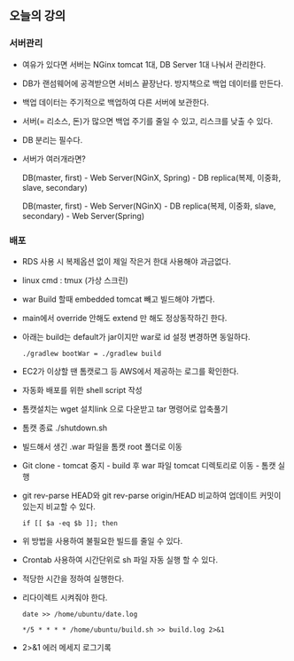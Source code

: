 ## 오늘의 강의

### 서버관리

- 여유가 있다면 서버는 NGinx tomcat 1대, DB Server 1대 나눠서 관리한다.

- DB가 랜섬웨어에 공격받으면 서비스 끝장난다. 방지책으로 백업 데이터를 만든다.

- 백업 데이터는 주기적으로 백업하여 다른 서버에 보관한다.

- 서버(= 리소스, 돈)가 많으면 백업 주기를 줄일 수 있고, 리스크를 낮출 수 있다.

- DB 분리는 필수다.

- 서버가 여러개라면?

  DB(master, first) - Web Server(NGinX, Spring) - DB replica(복제, 이중화, slave, secondary)

  DB(master, first) - Web Server(NGinX) - DB replica(복제, 이중화, slave, secondary) - Web Server(Spring)

### 배포

- RDS 사용 시 복제옵션 없이 제일 작은거 한대 사용해야 과금없다.

- linux cmd : tmux (가상 스크린)

- war Build 할때 embedded tomcat 빼고 빌드해야 가볍다.

- main에서 override 안해도 extend 만 해도 정상동작하긴 한다.

- 아래는 build는 default가 jar이지만 war로 id 설정 변경하면 동일하다.

  ```
  ./gradlew bootWar = ./gradlew build
  ```

- EC2가 이상할 땐 톰캣로그 등 AWS에서 제공하는 로그를 확인한다.

- 자동화 배포를 위한 shell script 작성

- 톰캣설치는 wget 설치link 으로 다운받고 tar 명령어로 압축풀기

- 톰캣 종료 ./shutdown.sh

- 빌드해서 생긴 .war 파일을 톰캣 root 폴더로 이동

- Git clone - tomcat 중지 - build 후 war 파일 tomcat 디렉토리로 이동 - 톰캣 실행

- git rev-parse HEAD와 git rev-parse origin/HEAD 비교하여 업데이트 커밋이 있는지 비교할 수 있다.

  ```
  if [[ $a -eq $b ]]; then
  ```

- 위 방법을 사용하여 불필요한 빌드를 줄일 수 있다.

- Crontab 사용하여 시간단위로 sh 파일 자동 실행 할 수 있다.

- 적당한 시간을 정하여 실행한다. 

- 리다이렉트 시켜줘야 한다.

  ```
  date >> /home/ubuntu/date.log
  ```

  ```
  */5 * * * * /home/ubuntu/build.sh >> build.log 2>&1
  ```

- 2>&1 에러 메세지 로그기록

